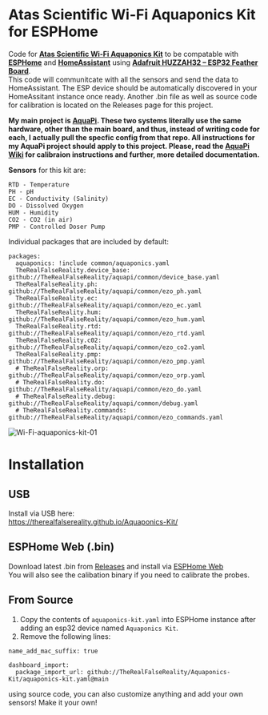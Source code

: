 # Atas Scientific Wi-Fi Aquaponics Kit for ESPHome

Code for [**Atas Scientific Wi-Fi Aquaponics Kit**](https://atlas-scientific.com/product/wi-fi-aquaponics-kit/) to be compatable with [**ESPHome**](https://esphome.io/) and [**HomeAssistant**](https://www.home-assistant.io/) using [**Adafruit HUZZAH32 – ESP32 Feather Board**](https://www.adafruit.com/product/3405).  
This code will communitcate with all the sensors and send the data to HomeAssistant. The ESP device should be automatically discovered in your HomeAssitant instance once ready. Another .bin file as well as source code for calibration is located on the Releases page for this project.    

**My main project is [AquaPi](https://github.com/TheRealFalseReality/aquapi). These two systems literally use the same hardware, other than the main board, and thus, instead of writing code for each, I actually pull the specfic config from that repo. All instructions for my AquaPi project should apply to this project. Please, read the [AquaPi Wiki](https://github.com/TheRealFalseReality/aquapi/wiki) for calibraion instructions and further, more detailed documentation.**

**Sensors** for this kit are:  
```
RTD - Temperature  
PH - pH   
EC - Conductivity (Salinity)  
DO - Dissolved Oxygen  
HUM - Humidity  
CO2 - CO2 (in air)  
PMP - Controlled Doser Pump  
```

Individual packages that are included by default:
```
packages:
  aquaponics: !include common/aquaponics.yaml
  TheRealFalseReality.device_base: github://TheRealFalseReality/aquapi/common/device_base.yaml
  TheRealFalseReality.ph: github://TheRealFalseReality/aquapi/common/ezo_ph.yaml
  TheRealFalseReality.ec: github://TheRealFalseReality/aquapi/common/ezo_ec.yaml
  TheRealFalseReality.hum: github://TheRealFalseReality/aquapi/common/ezo_hum.yaml
  TheRealFalseReality.rtd: github://TheRealFalseReality/aquapi/common/ezo_rtd.yaml
  TheRealFalseReality.c02: github://TheRealFalseReality/aquapi/common/ezo_co2.yaml
  TheRealFalseReality.pmp: github://TheRealFalseReality/aquapi/common/ezo_pmp.yaml
  # TheRealFalseReality.orp: github://TheRealFalseReality/aquapi/common/ezo_orp.yaml
  # TheRealFalseReality.do: github://TheRealFalseReality/aquapi/common/ezo_do.yaml
  # TheRealFalseReality.debug: github://TheRealFalseReality/aquapi/common/debug.yaml
  # TheRealFalseReality.commands: github://TheRealFalseReality/aquapi/common/ezo_commands.yaml
```

![Wi-Fi-aquaponics-kit-01](https://github.com/TheRealFalseReality/Aquaponics-Kit/assets/106857076/defb7d02-b80c-4f63-b4a5-78aa1691ac1f)


# Installation

## USB
Install via USB here:  
https://therealfalsereality.github.io/Aquaponics-Kit/

## ESPHome Web (.bin)
Download latest .bin from [Releases](https://github.com/TheRealFalseReality/Aquaponics-Kit/releases) and install via [ESPHome Web](https://web.esphome.io/)  
You will also see the calibation binary if you need to calibrate the probes.

## From Source
1. Copy the contents of `aquaponics-kit.yaml` into ESPHome instance after adding an esp32 device named `Aquaponics Kit`. 
2. Remove the following lines:
```
name_add_mac_suffix: true
```
```
dashboard_import:
  package_import_url: github://TheRealFalseReality/Aquaponics-Kit/aquaponics-kit.yaml@main
```
using source code, you can also customize anything and add your own sensors! Make it your own!
